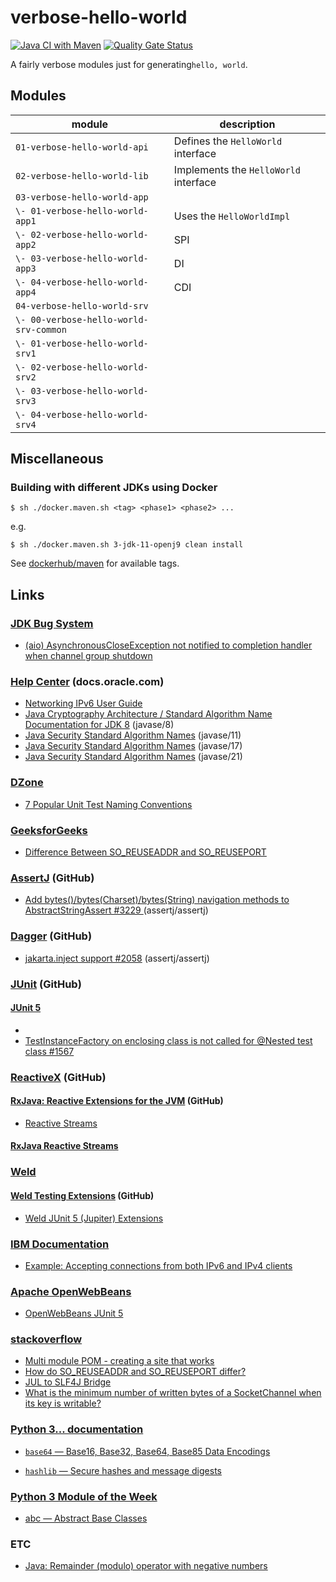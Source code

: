 # verbose-hello-world

[![Java CI with Maven](https://github.com/jinahya/verbose-hello-world/actions/workflows/maven.yml/badge.svg?branch=develop)](https://github.com/jinahya/verbose-hello-world/actions/workflows/maven.yml)
[![Quality Gate Status](https://sonarcloud.io/api/project_badges/measure?project=jinahya_verbose-hello-world&metric=alert_status)](https://sonarcloud.io/summary/new_code?id=jinahya_verbose-hello-world)

A fairly verbose modules just for generating`hello, world`.

## Modules

| module                                 | description                           |
|----------------------------------------|---------------------------------------|
| `01-verbose-hello-world-api`           | Defines the `HelloWorld` interface    |
| `02-verbose-hello-world-lib`           | Implements the `HelloWorld` interface |
| `03-verbose-hello-world-app`           |                                       |
| `\- 01-verbose-hello-world-app1`       | Uses the `HelloWorldImpl`             |
| `\- 02-verbose-hello-world-app2`       | SPI                                   |
| `\- 03-verbose-hello-world-app3`       | DI                                    |
| `\- 04-verbose-hello-world-app4`       | CDI                                   |
| `04-verbose-hello-world-srv`           |                                       |
| `\- 00-verbose-hello-world-srv-common` |                                       |
| `\- 01-verbose-hello-world-srv1`       |                                       |
| `\- 02-verbose-hello-world-srv2`       |                                       |
| `\- 03-verbose-hello-world-srv3`       |                                       |
| `\- 04-verbose-hello-world-srv4`       |                                       |

## Miscellaneous

### Building with different JDKs using Docker

```shell script
$ sh ./docker.maven.sh <tag> <phase1> <phase2> ...
```

e.g.

```shell script
$ sh ./docker.maven.sh 3-jdk-11-openj9 clean install
```

See [dockerhub/maven](https://hub.docker.com/_/maven) for available tags.

## Links

### [JDK Bug System](https://bugs.openjdk.org)

* [(aio) AsynchronousCloseException not notified to completion handler when channel group shutdown](https://bugs.openjdk.org/browse/JDK-7056546)

### [Help Center](https://docs.oracle.com) (docs.oracle.com)

* [Networking IPv6 User Guide](https://docs.oracle.com/javase/8/docs/technotes/guides/net/ipv6_guide/)
* [Java Cryptography Architecture / Standard Algorithm Name Documentation for JDK 8](https://docs.oracle.com/javase/8/docs/technotes/guides/security/StandardNames.html) (javase/8)
* [Java Security Standard Algorithm Names](https://docs.oracle.com/en/java/javase/11/docs/specs/security/standard-names.html) (javase/11)
* [Java Security Standard Algorithm Names](https://docs.oracle.com/en/java/javase/17/docs/specs/security/standard-names.html) (javase/17)
* [Java Security Standard Algorithm Names](https://docs.oracle.com/en/java/javase/21/docs/specs/security/standard-names.html) (javase/21)

### [DZone](https://dzone.com)

* [7 Popular Unit Test Naming Conventions](https://dzone.com/articles/7-popular-unit-test-naming)

### [GeeksforGeeks](https://geeksforgeeks.org)

* [Difference Between SO_REUSEADDR and SO_REUSEPORT](https://www.geeksforgeeks.org/difference-between-so_reuseaddr-and-so_reuseport/)

### [AssertJ](https://github.com/assertj/assertj) (GitHub)

* [Add bytes()/bytes(Charset)/bytes(String) navigation methods to AbstractStringAssert #3229
  ](https://github.com/assertj/assertj/issues/3229) (assertj/assertj)

### [Dagger](https://github.com/google/dagger) (GitHub)

* [jakarta.inject support #2058](https://github.com/google/dagger/issues/2058) (assertj/assertj)

### [JUnit](https://github.com/junit-team) (GitHub)

#### [JUnit 5](https://github.com/junit-team/junit5)

*
* [TestInstanceFactory on enclosing class is not called for @Nested test class #1567](https://github.com/junit-team/junit5/issues/1567)

### [ReactiveX](https://github.com/ReactiveX) (GitHub)

#### [RxJava: Reactive Extensions for the JVM](https://github.com/ReactiveX/RxJava) (GitHub)

* [Reactive Streams](https://github.com/ReactiveX/RxJava/wiki/Reactive-Streams)

#### [RxJava Reactive Streams](https://github.com/ReactiveX/RxJavaReactiveStreams)

### [Weld](https://github.com/weld)

#### [Weld Testing Extensions](https://github.com/weld/weld-testing) (GitHub)

* [Weld JUnit 5 (Jupiter) Extensions](https://github.com/weld/weld-testing/blob/master/junit5/README.md#weldjunit5autoextension)

### [IBM Documentation](https://www.ibm.com/docs/en)

* [Example: Accepting connections from both IPv6 and IPv4 clients](https://www.ibm.com/docs/en/i/7.1?topic=sscaaiic-example-accepting-connections-from-both-ipv6-ipv4-clients)

### [Apache OpenWebBeans](https://openwebbeans.apache.org/)

* [OpenWebBeans JUnit 5](https://openwebbeans.apache.org/openwebbeans-junit5.html)

### [stackoverflow](https://stackoverflow.com/)

* [Multi module POM - creating a site that works](https://stackoverflow.com/q/10848715/330457)
* [How do SO_REUSEADDR and SO_REUSEPORT differ?](https://stackoverflow.com/q/14388706/330457)
* [JUL to SLF4J Bridge](https://stackoverflow.com/q/9117030/330457)
* [What is the minimum number of written bytes of a SocketChannel when its key is writable?](https://stackoverflow.com/q/77895312/330457)

### [Python 3... documentation](https://docs.python.org/3/)

* [`base64` — Base16, Base32, Base64, Base85 Data Encodings](https://docs.python.org/3/library/base64.html)

* [`hashlib` — Secure hashes and message digests](https://docs.python.org/3/library/hashlib.html)

### [Python 3 Module of the Week](https://pymotw.com/3/)

* [abc — Abstract Base Classes](https://pymotw.com/3/abc/)

### ETC

* [Java: Remainder (modulo) operator with negative numbers](https://programming.guide/java/remainder-modulo-operator-negative-numbers.html)
